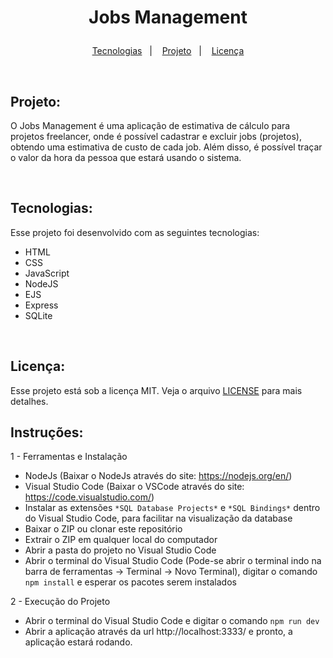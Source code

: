 <h1 align="center">
  <p> Jobs Management <p/>
</h1>

<p align="center">
  <a href="#-tecnologias">Tecnologias</a>&nbsp;&nbsp;&nbsp;|&nbsp;&nbsp;&nbsp;
  <a href="#-projeto">Projeto</a>&nbsp;&nbsp;&nbsp;|&nbsp;&nbsp;&nbsp;
  <a href="#memo-licença">Licença</a>
</p>

<br>

## Projeto:

O Jobs Management é uma aplicação de estimativa de cálculo para projetos freelancer, onde é possível cadastrar e excluir jobs (projetos), obtendo uma estimativa de custo de cada job. Além disso, é possível traçar o valor da hora da pessoa que estará usando o sistema.

<br>

## Tecnologias:

Esse projeto foi desenvolvido com as seguintes tecnologias:

- HTML
- CSS
- JavaScript
- NodeJS
- EJS
- Express
- SQLite

<br>

## Licença:

Esse projeto está sob a licença MIT. Veja o arquivo [LICENSE](.github/LICENSE.md) para mais detalhes.

## Instruções:

1 - Ferramentas e Instalação
- NodeJs (Baixar o NodeJs através do site: https://nodejs.org/en/)
- Visual Studio Code (Baixar o VSCode através do site: https://code.visualstudio.com/)
- Instalar as extensões `*SQL Database Projects*` e `*SQL Bindings*` dentro do Visual Studio Code, para facilitar na visualização da database
- Baixar o ZIP ou clonar este repositório
- Extrair o ZIP em qualquer local do computador
- Abrir a pasta do projeto no Visual Studio Code
- Abrir o terminal do Visual Studio Code (Pode-se abrir o terminal indo na barra de ferramentas → Terminal → Novo Terminal), digitar o comando `npm install` e esperar os pacotes serem instalados

2 - Execução do Projeto
- Abrir o terminal do Visual Studio Code e digitar o comando `npm run dev`
- Abrir a aplicação através da url http://localhost:3333/ e pronto, a aplicação estará rodando.
